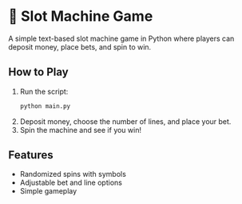 # 🎰 Slot Machine Game  

A simple text-based slot machine game in Python where players can deposit money, place bets, and spin to win.

##  How to Play  
1. Run the script:  
   ```sh
   python main.py
   ```  
2. Deposit money, choose the number of lines, and place your bet.  
3. Spin the machine and see if you win!

##  Features  
- Randomized spins with symbols  
- Adjustable bet and line options  
- Simple gameplay  
